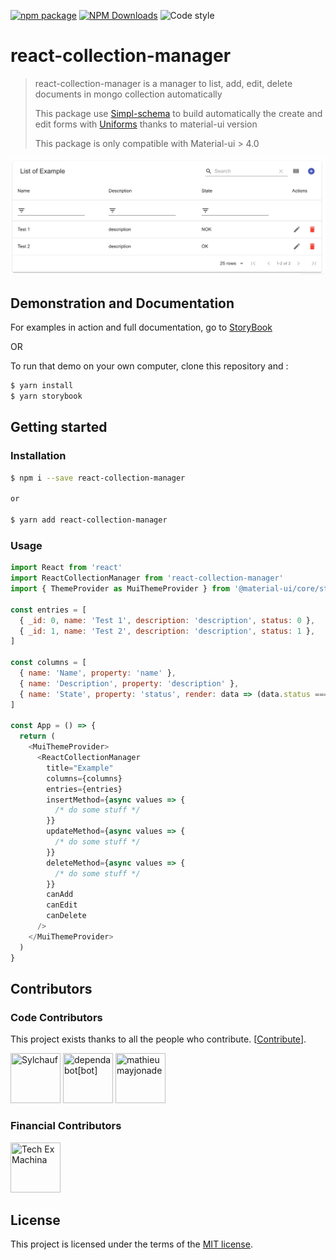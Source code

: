 [![npm package](https://img.shields.io/npm/v/react-collection-manager/latest.svg)](https://www.npmjs.com/package/react-collection-manager)
[![NPM Downloads](https://img.shields.io/npm/dm/react-collection-manager.svg?style=flat)](https://npmcharts.com/compare/react-collection-manager?minimal=true)
![Code style](https://img.shields.io/badge/code_style-prettier-ff69b4.svg)

# react-collection-manager

> react-collection-manager is a manager to list, add, edit, delete documents in mongo collection automatically
>
> This package use [Simpl-schema](https://github.com/aldeed/simple-schema-js) to build automatically the create and edit forms with [Uniforms](https://github.com/vazco/uniforms) thanks to material-ui version
>
> This package is only compatible with Material-ui > 4.0

![react-collection-manager in action](https://raw.githubusercontent.com/techexmachina/react-collection-manager/master/react-collection-manager-demo.png)

## Demonstration and Documentation

For examples in action and full documentation, go to [StoryBook](https://react-collection-manager.netlify.com/)

OR

To run that demo on your own computer, clone this repository and :

```bash
$ yarn install
$ yarn storybook
```

## Getting started

### Installation

```bash
$ npm i --save react-collection-manager

or

$ yarn add react-collection-manager
```

### Usage

```javascript
import React from 'react'
import ReactCollectionManager from 'react-collection-manager'
import { ThemeProvider as MuiThemeProvider } from '@material-ui/core/styles'

const entries = [
  { _id: 0, name: 'Test 1', description: 'description', status: 0 },
  { _id: 1, name: 'Test 2', description: 'description', status: 1 },
]

const columns = [
  { name: 'Name', property: 'name' },
  { name: 'Description', property: 'description' },
  { name: 'State', property: 'status', render: data => (data.status === 1 ? 'OK' : 'NOK') },
]

const App = () => {
  return (
    <MuiThemeProvider>
      <ReactCollectionManager
        title="Example"
        columns={columns}
        entries={entries}
        insertMethod={async values => {
          /* do some stuff */
        }}
        updateMethod={async values => {
          /* do some stuff */
        }}
        deleteMethod={async values => {
          /* do some stuff */
        }}
        canAdd
        canEdit
        canDelete
      />
    </MuiThemeProvider>
  )
}
```

## Contributors

### Code Contributors

This project exists thanks to all the people who contribute. [[Contribute](CONTRIBUTING.md)].
<a href="https://github.com/techexmachina/react-collection-manager/graphs/contributors">

[//]: contributor-faces

<a href="https://github.com/Sylchauf"><img src="https://avatars2.githubusercontent.com/u/5569487?v=4" title="Sylchauf" width="80" height="80"></a>
<a href="https://github.com/apps/dependabot"><img src="https://avatars0.githubusercontent.com/in/29110?v=4" title="dependabot[bot]" width="80" height="80"></a>
<a href="https://github.com/mathieumayjonade"><img src="https://avatars3.githubusercontent.com/u/50907838?v=4" title="mathieumayjonade" width="80" height="80"></a>

[//]: contributor-faces

### Financial Contributors

<a href="https://github.com/techexmachina"><img src="https://avatars3.githubusercontent.com/u/36532333?v=4" title="Tech Ex Machina" width="80" height="80"></a>

## License

This project is licensed under the terms of the [MIT license](/LICENSE).
